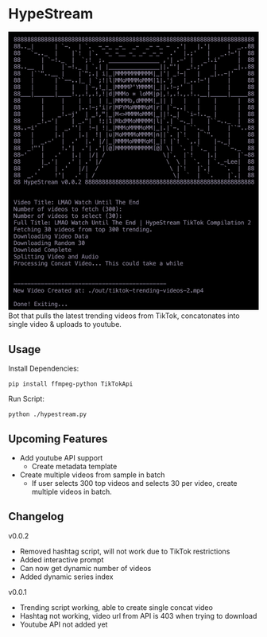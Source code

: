 # HypeStream

![HypeStream Screenshot](screenshot.jpg)
Bot that pulls the latest trending videos from TikTok, concatonates into single video & uploads to youtube.

## Usage

Install Dependencies:

```
pip install ffmpeg-python TikTokApi
```

Run Script:

```
python ./hypestream.py
```

## Upcoming Features

- Add youtube API support
  - Create metadata template
- Create multiple videos from sample in batch
  - If user selects 300 top videos and selects 30 per video, create multiple videos in batch.

## Changelog

v0.0.2

- Removed hashtag script, will not work due to TikTok restrictions
- Added interactive prompt
- Can now get dynamic number of videos
- Added dynamic series index

v0.0.1

- Trending script working, able to create single concat video
- Hashtag not working, video url from API is 403 when trying to download
- Youtube API not added yet
